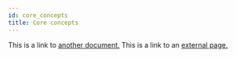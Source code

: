 ```yaml
---
id: core_concepts
title: Core concepts
---
```


This is a link to [another document.](doc3.md) This is a link to an [external
page.](http://www.example.com)  
